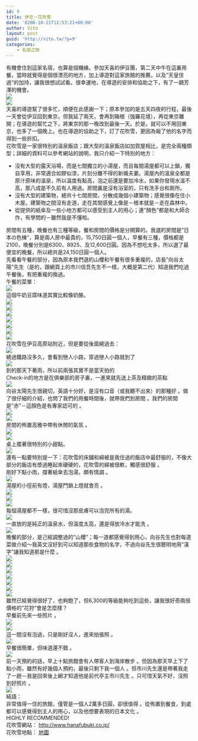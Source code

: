 ```yaml
---
id: 9
title: 伊豆－花吹雪
date: '0200-10-21T12:53:21+00:00'
author: Vito
layout: post
guid: 'http://vito.tw/?p=9'
categories:
    - 名宿之旅
---
```


有機會住到這家名宿，也算是個機緣。參加天喜的伊豆團，第二天中午在這裏用餐，當時就覺得是個很漂亮的地方，加上導遊對這家旅館的推薦，以及”天皇住過”的加持，讓我很想試試看。很幸運地，在導遊的安排和協助之下，有了一親芳澤的機會。  
![](http://farm3.static.flickr.com/2285/1560674571_fb4193e596.jpg?v=0)  
![](http://farm3.static.flickr.com/2319/1561594408_9cf470a72e.jpg?v=0)  
天喜的導遊幫了很多忙，順便在此感謝一下；原本參加的是五天四夜的行程，最後一天會從伊豆回到東京，但我延了兩天，會再到箱根（強羅花壇），再從東京離開；在導遊的幫忙之下，將東京的那一晚改到最後一天。於是，就可以不用回東京，也多了一個晚上。也在導遊的協助之下，訂了花吹雪，更因為報了他的名字而得到一些折扣。  
花吹雪是一家很特別的溫泉飯店；跟大型的溫泉飯店如加賀屋相比，是完全兩種類型；詳細的資料可以參考網站的說明，我只介紹一下特別的地方：

- 沒有大型的露天浴場，而是七間獨立的小湯屋，而且每間湯屋都可以上鎖，獨自享用，非常適合如膠似漆，片刻分離不得的新婚夫妻。湯屋內的溫泉全都是原汁原味的溫泉，所以溫度有點高，泡之前還是要加冷水，如果你發現水溫不高，那八成是不久前有人用過。房間裏是沒有浴室的，只有洗手台和厠所。
- 沒有大型的建築物，總共十七間房間，分散成幾個小建築物；感覺很像在住小木屋。建築物之間沒有走道，走在其間感覺上像是－根本就是－走在森林中。
- 從提供的紙傘及一些小地方都可以感受到主人的用心；連”顏色”都是和大師合作，有學問的－雖然我是不懂啦。

房間有五種，晚餐也有三種等級，餐和房間的價格是分開算的。我選的房間是”日本の色棟“，算是兩人房中最貴的，15,750日圓一個人，早餐有三種，價格都是2100，晚餐分別是6300、8925、及12,600日圓。因為不想吃太多，所以選了最便宜的晚餐，所以總共是24,150日圓一個人。  
先看看午餐的部分，因為原本我們選的山櫻和午餐有很多重複的，店長”向谷太陽”先生（是的，跟網頁上的市川信吾先生不一樣，大概是第二代）知道我們吃過午餐後，有把重複的換過。  
午餐的菜單：  
![](http://farm3.static.flickr.com/2321/1561562954_97993be05b.jpg?v=0)  
這個牛奶豆腐味道其實比較像奶酪。  
![](http://farm3.static.flickr.com/2258/1561558920_a139b0c66c.jpg?v=0)  
![](http://farm3.static.flickr.com/2100/1560690553_ccfbe95c2c.jpg?v=0)  
![](http://farm3.static.flickr.com/2304/1561571108_cad107a19a.jpg?v=0)  
![](http://farm3.static.flickr.com/2093/1561574762_cc7e93a2ab.jpg?v=0)  
![](http://farm3.static.flickr.com/2290/1560702391_c3ab7adc94.jpg?v=0)  
![](http://farm3.static.flickr.com/2321/1561583050_18e617e2f8.jpg?v=0)  
![](http://farm3.static.flickr.com/2027/1561587056_c3b3629e88.jpg?v=0)  
花吹雪在伊豆高原站附近，但是要從後面繞過去：  
![](http://farm3.static.flickr.com/2385/1562678382_e03a50b752.jpg?v=0)  
繞過鐵路沒多久，會看到戀人小路，穿過戀人小路就到了  
![](http://farm3.static.flickr.com/2370/1560735449_383c8ec653.jpg?v=0)  
到的那天下著雨，所以前兩張其實不是當天拍的  
Check-in的地方是在俱樂部的房子裏，一進來就先送上茶及精緻的茶點  
![](http://farm3.static.flickr.com/2218/1562296302_10d1648dcf.jpg?v=0)  
向谷太陽先生很親切，英語十分好，是沒有口音（或我聽不出來）的那種好 。做了很仔細的介紹，也問了我們的用餐時間後，就帶我們到房間 。我們的房間是”赤”－這顏色是有專家認可的 。  
![](http://farm3.static.flickr.com/2109/1561586813_fcf60e4315.jpg?v=0)  
![](http://farm3.static.flickr.com/2312/1561558819_50979b3e23.jpg?v=0)  
房間的佈置高雅中帶有休閒的氣氛 。  
![](http://farm3.static.flickr.com/2182/1561447301_6b68cc3178.jpg?v=0)  
![](http://farm3.static.flickr.com/2144/1561580061_2dcce1adec.jpg?v=0)  
桌上擺著很特別的小甜點。  
![](http://farm3.static.flickr.com/2239/1561463773_866e447734.jpg?v=0)  
還有一點要特別提一下：花吹雪的床舖和綿被是我住過的飯店中最舒服的，不像大部分的飯店有漿過睡起來硬硬的，花吹雪的綿被很軟，觸感很舒服 。  
剛好下點小雨，撐著紙傘去泡湯，頗有情調 。  
![](http://farm3.static.flickr.com/2244/1561620085_eaaaf20028.jpg?v=0)  
湯屋的小徑前有燈，湯屋門鎖上燈就會亮 。  
![](http://farm3.static.flickr.com/2165/1562461196_e8530ad281.jpg?v=0)  
![](http://farm3.static.flickr.com/2079/1561575245_6e53975250.jpg?v=0)  
![](http://farm3.static.flickr.com/2330/1562415748_fd6a780d88.jpg?v=0)  
每個湯屋都不一樣，很可惜沒那皮膚可以泡完所有的湯。  
![](http://farm3.static.flickr.com/2417/1561599627_51f81e4592.jpg?v=0)  
一直放的是純正的溫泉水，但溫度太高，還是得放冷水才能洗 。  
![](http://farm3.static.flickr.com/2063/1561611447_742cb5ecaf.jpg?v=0)  
晚餐的部分，是己經調整過的”山櫻”；每一道都感覺得到用心，向谷先生也對每道菜做介紹～我英文沒好到可以知道那些食物的名字，不過向谷先生很聰明地用”漢字”讓我知道那是什麼 。  
![](http://farm3.static.flickr.com/2107/1561476785_d21319fb2c.jpg?v=0)  
![](http://farm3.static.flickr.com/2126/1562359146_3a86ed3bbc.jpg?v=0)  
![](http://farm3.static.flickr.com/2106/1562363484_dc7a82cc36.jpg?v=0)  
![](http://farm3.static.flickr.com/2161/1561500585_1b5bb4dcc0.jpg?v=0)  
![](http://farm3.static.flickr.com/2361/1561509825_53deea6ce0.jpg?v=0)  
![](http://farm3.static.flickr.com/2156/1562391938_686515e20b.jpg?v=0)  
![](http://farm3.static.flickr.com/2199/1562396888_027ac0979b.jpg?v=0)  
雖然已經覺得很好了，也夠飽了，但6,300的等級能夠吃到這些，讓我很好奇兩倍價格的”花狩”會是怎麼樣？  
早餐前先來一些照片 。  
![](http://farm3.static.flickr.com/2398/1562502046_0919e2f796.jpg?v=0)  
![](http://farm3.static.flickr.com/2081/1561650669_76f3537f37.jpg?v=0)  
這一間沒有泡過，只是剛好沒人，進來拍張照 。  
![](http://farm3.static.flickr.com/2378/1561674583_23a34be8c3.jpg?v=0)  
早餐很簡單，但味道還不錯 。  
![](http://farm3.static.flickr.com/2334/1561636275_a5ccb93480.jpg?v=0)  
前一天預約的話，早上十點旅館會有人帶客人到海岸散步 。但因為那天早上下了點小雨，雖然有好幾個人預約，最後只剩下我一個人 。但市川先生還是帶著我走了一趟－我是回來後上網才知道他是前代亭主市川先生 。只可惜天氣不好，沒照到好照片 。  
![](http://farm3.static.flickr.com/2033/1561751707_284d8dd4df.jpg?v=0)  
結語：  
非常值得一住的旅館，僅管是一個人2萬多日圓，卻很值得 。從佈置到餐食，到處都可以感覺得到主人的用心，以及他想要表現的日本文化 。  
HIGHLY RECOMMENDED!  
花吹雪網站： <http://www.hanafubuki.co.jp/>  
花吹雪地點： [地圖](http://maps.google.com/maps?f=q&q=34.8767388062,139.111201509&ie=UTF8&om=1&ll=34.877411,139.111204&spn=0.007992,0.014591&z=16&iwloc=addr)